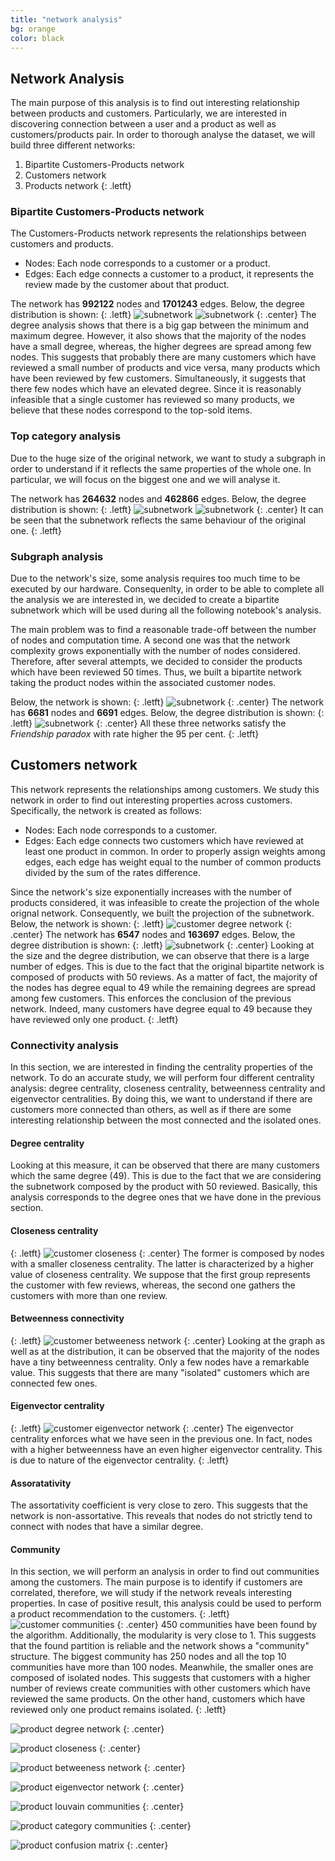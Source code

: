 ```yaml
---
title: "network analysis"
bg: orange
color: black
---
```


## Network Analysis
The main purpose of this analysis is to find out interesting relationship between products and customers. 
Particularly, we are interested in discovering connection between a user and a product as well as customers/products pair. 
In order to thorough analyse the dataset, we will build three different networks:
1. Bipartite Customers-Products network
1. Customers network
1. Products network
{: .letft}
### Bipartite Customers-Products network
The Customers-Products network represents the relationships between customers and products. 
* Nodes: Each node corresponds to a customer or a product.
* Edges: Each edge connects a customer to a product, it represents the review made by the customer about that product.

The network has **992122** nodes and **1701243** edges. Below, the degree distribution is shown:
{: .letft}
![subnetwork](https://raw.githubusercontent.com/carmignanivittorio/SocialGraphProject/master/img/CustomerProductDegreeDistribution.png)
![subnetwork](https://raw.githubusercontent.com/carmignanivittorio/SocialGraphProject/master/img/CustomerProductDegreeDistributionLog.png)
{: .center}
The degree analysis shows that there is a big gap between the minimum and maximum degree. However, it also shows that the majority of the nodes have a small degree, whereas, the higher degrees are spread among few nodes. This suggests that probably there are many customers which have reviewed a small number of products and vice versa, many products which have been reviewed by few customers. Simultaneously, it suggests that there few nodes which have an elevated degree. Since it is reasonably infeasible that a single customer has reviewed so many products, we believe that these nodes correspond to the top-sold items. 
### Top category analysis
Due to the huge size of the original network, we want to study a subgraph in order to understand if it reflects the same properties of the whole one. In particular, we will focus on the biggest one and we will analyse it.

The network has **264632** nodes and **462866** edges. Below, the degree distribution is shown:
{: .letft}
![subnetwork](https://raw.githubusercontent.com/carmignanivittorio/SocialGraphProject/master/img/CustomerProductDegreeDistribution.png)
![subnetwork](https://raw.githubusercontent.com/carmignanivittorio/SocialGraphProject/master/img/CustomerProductDegreeDistributionLog.png)
{: .center}
It can be seen that the subnetwork reflects the same behaviour of the original one.
{: .letft}
### Subgraph analysis
Due to the network's size, some analysis requires too much time to be executed by our hardware. Consequenlty, in order to be able to complete all the analysis we are interested in, we decided to create a bipartite subnetwork which will be used during all the following notebook's analysis.

The main problem was to find a reasonable trade-off between the number of nodes and computation time. A second one was that the network complexity grows exponentially with the number of nodes considered. Therefore, after several attempts, we decided to consider the products which have been reviewed 50 times. Thus, we built a bipartite network taking the product nodes within the associated customer nodes.

Below, the network is shown:
{: .letft}
![subnetwork](https://raw.githubusercontent.com/carmignanivittorio/SocialGraphProject/master/img/Subnetwork.png)
{: .center}
The network has **6681** nodes and **6691** edges. Below, the degree distribution is shown:
{: .letft}
![subnetwork](https://raw.githubusercontent.com/carmignanivittorio/SocialGraphProject/master/img/SubCustomerProductDegreeDistribution.png)
{: .center}
All these three networks satisfy the *Friendship paradox* with rate higher the 95 per cent.
{: .letft}
## Customers network
This network represents the relationships among customers. We study this network in order to find out interesting properties across customers. Specifically, the network is created as follows:
* Nodes: Each node corresponds to a customer.
* Edges: Each edge connects two customers which have reviewed at least one product in common. In order to properly assign weights among edges, each edge has weight equal to the number of common products divided by the sum of the rates difference.

Since the network's size exponentially increases with the number of products considered, it was infeasible to create the projection of the whole orignal network. Consequently, we built the projection of the subnetwork.
Below, the network is shown:
{: .letft}
![customer degree network](https://raw.githubusercontent.com/carmignanivittorio/SocialGraphProject/master/img/CustomerDegreeNetwork.png)
{: .center}
The network has **6547** nodes and **163697** edges. Below, the degree distribution is shown:
{: .letft}
![subnetwork](https://raw.githubusercontent.com/carmignanivittorio/SocialGraphProject/master/img/CustomerDegreeDistribution.png)
{: .center}
Looking at the size and the degree distribution, we can observe that there is a large number of edges. This is due to the fact that the original bipartite network is composed of products with 50 reviews. As a matter of fact, the majority of the nodes has degree equal to 49 while the remaining degrees are spread among few customers. This enforces the conclusion of the previous network. Indeed, many customers have degree equal to 49 because they have reviewed only one product.
{: .letft}
### Connectivity analysis
In this section, we are interested in finding the centrality properties of the network. To do an accurate study, we will perform four different centrality analysis: degree centrality, closeness centrality, betweenness centrality and eigenvector centralities. By doing this, we want to understand if there are customers more connected than others, as well as if there are some interesting relationship between the most connected and the isolated ones.
#### Degree centrality
Looking at this measure, it can be observed that there are many customers which the same degree (49). This is due to the fact that we are considering the subnetwork composed by the product with 50 reviewed. Basically, this analysis corresponds to the degree ones that we have done in the previous section.
#### Closeness centrality
{: .letft}
![customer closeness](https://raw.githubusercontent.com/carmignanivittorio/SocialGraphProject/master/img/CustomerClosenessNetwork.png)
{: .center}
The former is composed by nodes with a smaller closeness centrality. The latter is characterized by a higher value of closeness centrality. We suppose that the first group represents the customer with few reviews, whereas, the second one gathers the customers with more than one review.
#### Betweenness connectivity
{: .letft}
![customer betweeness network](https://raw.githubusercontent.com/carmignanivittorio/SocialGraphProject/master/img/CustomerBetweennessNetwork.png)
{: .center}
Looking at the graph as well as at the distribution, it can be observed that the majority of the nodes have a tiny betweenness centrality. Only a few nodes have a remarkable value. This suggests that there are many "isolated" customers which are connected few ones.
#### Eigenvector centrality
{: .letft}
![customer eigenvector network](https://raw.githubusercontent.com/carmignanivittorio/SocialGraphProject/master/img/CustomerEigenvectorNetwork.png)
{: .center}
The eigenvector centrality enforces what we have seen in the previous one. In fact, nodes with a higher betweenness have an even higher eigenvector centrality. This is due to nature of the eigenvector centrality.
{: .letft}
#### Assoratativity
The assortativity coefficient is very close to zero. This suggests that the network is non-assortative. This reveals that nodes do not strictly tend to connect with nodes that have a similar degree.
#### Community
In this section, we will perform an analysis in order to find out communities among the customers. The main purpose is to identify if customers are correlated, therefore, we will study if the network reveals interesting properties. In case of positive result, this analysis could be used to perform a product recommendation to the customers.
{: .letft}
![customer communities](https://raw.githubusercontent.com/carmignanivittorio/SocialGraphProject/master/img/CustomerNetworkCommunities.png)
{: .center}
450 communities have been found by the algorithm. Additionally, the modularity is very close to 1. This suggests that the found partition is reliable and the network shows a "community" structure. The biggest community has 250 nodes and all the top 10 communities have more than 100 nodes. Meanwhile, the smaller ones are composed of isolated nodes. This suggests that customers with a higher number of reviews create communities with other customers which have reviewed the same products. On the other hand, customers which have reviewed only one product remains isolated.
{: .letft}

![product degree network](https://raw.githubusercontent.com/carmignanivittorio/SocialGraphProject/master/img/ProductDegreeNetwork.png)
{: .center}

![product closeness](https://raw.githubusercontent.com/carmignanivittorio/SocialGraphProject/master/img/ProductClosenessNetwork.png)
{: .center}

![product betweeness network](https://raw.githubusercontent.com/carmignanivittorio/SocialGraphProject/master/img/ProductBetweennessNetwork.png)
{: .center}

![product eigenvector network](https://raw.githubusercontent.com/carmignanivittorio/SocialGraphProject/master/img/ProductEigenvectorNetwork.png)
{: .center}

![product louvain communities](https://raw.githubusercontent.com/carmignanivittorio/SocialGraphProject/master/img/ProductLouvainCommunities.png)
{: .center}

![product category communities](https://raw.githubusercontent.com/carmignanivittorio/SocialGraphProject/master/img/ProductCategoryCommunities.png)
{: .center}

![product confusion matrix](https://raw.githubusercontent.com/carmignanivittorio/SocialGraphProject/master/img/ProductConfusionMatrix.png)
{: .center}
